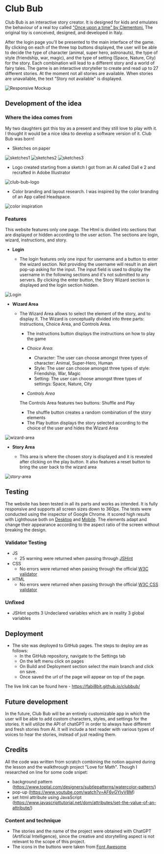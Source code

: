 # Club Bub

Club Bub is an interactive story creator. It is designed for kids and emulates the behaviour of a real toy called ["Once upon a time" by Clementoni.](https://en.clementoni.com/collections/the-best-loved/products/once-upon-a-time) The original toy is conceived, designed, and developed in Italy.

After the login page you'll be presented to the main interface of the game. By clicking on each of the three top buttons displayed, the user will be able to decide the type of character (animal, super hero, astronauts), the type of style (friendship, war, magic), and the type of setting (Space, Nature, City) for the story. Each combination will lead to a different story and a world of fairy tales. The game is an interactive storyteller to create and read up to 27 different stories. At the moment not all stories are available. When stories are unavailable, the text "Story not available" is displayed.

![Responsive Mockup](readme_assets/readme_imgs/club-bub_responsive.webp)




## Development of the idea

### Where the idea comes from

My two daughters got this toy as a present and they still love to play with it. I thought it would be a nice idea to develop a software version of it. Club Bub was born!

- Sketches on paper

![sketches1](readme_assets/readme_imgs/button-functionality-sketch.webp)
![sketches2](readme_assets/readme_imgs/wire-sketch-clubbub.webp)
![sketches3](readme_assets/readme_imgs/sketch_functions.webp)

- Logo created starting from a sketch I got from an AI called Dall e 2 and recrafted in Adobe Illustrator

![club-bub-logo](readme_assets/readme_imgs/clubbub-logo-ext.webp)

- Color branding and layout research. I was inspired by the color branding of an App called Headspace.

![color inspiration](readme_assets/readme_imgs/hs_app_scshot.webp)




### Features

This website features only one page. The Html is divided into sections that are displayed or hidden according to the user action. The sections are login, wizard, instructions, and story.

- __Login__

  - The login features only one input for username and a button to enter the wizard section. Not providing the username will result in an alert pop-up asking for the input. The input field is used to display the username in the following sections and it's not submitted to any servers. By clicking the enter button, the Story Wizard section is displayed and the login section hidden.
 
![Login](readme_assets/readme_imgs/mobile_login_ss.webp)

- __Wizard Area__

  - The Wizard Area allows to select the element of the story, and to display it. The Wizard is conceptually divided into three parts: Instructions, Choice Area, and Controls Area. 

    - The instructions button displays the instructions on how to play the game

    - _Choice Area_:

      - Character: The user can choose amongst three types of character: Animal, Super-Hero, Human
      - Style: The user can choose amongst three types of style: Friendship, War, Magic
      - Setting: The user can choose amongst three types of settings: Space, Nature, City

    - _Controls Area_

    The Controls Area features two buttons: Shuffle and Play
      - The shuffle button creates a random combination of the story elements
      - The Play button displays the story selected according to the choice of the user and hides the Wizard Area

![wizard-area](readme_assets/readme_imgs/mobile-wizard-ss.webp)



- __Story Area__

  - This area is where the chosen story is displayed and it is revealed after clicking on the play button. It also features a reset button to bring the user back to the wizard area

![story-area](readme_assets/readme_imgs/mobile-story-display.webp)




## Testing 

The website has been tested in all its parts and works as intended. It is fully responsive and supports all screen sizes down to 360px. The tests were conducted using the inspector of Google Chrome. It scored high results with Lighthouse both on [Desktop](readme_assets/readme_imgs/lighthouse_desktop.webp) and [Mobile](readme_assets/readme_imgs/lighthouse_mobile.webp).
The elements adapt and change their appearance according to the aspect ratio of the screen without breaking the design.




### Validator Testing 

- JS
  - 25 warning were returned when passing through [JSHint](readme_assets/JSHint_warnings.md)
- CSS
  - No errors were returned when passing through the official [W3C validator](readme_assets/test_screenshots/club-bub_w3cJigSaw.png)
- HTML
  - No errors were returned when passing through the official [W3C CSS validator](readme_assets/test_screenshots/club-bub_w3cvalidator.png)

### Unfixed

- JSHint spotts 3 Undeclared variables which are in reality 3 global variables





## Deployment

- The site was deployed to GitHub pages. The steps to deploy are as follows: 
  - In the GitHub repository, navigate to the Settings tab 
  - On the left menu click on pages
  - On Build and Deployment section select the main branch and click on save.
  - Once saved the url of the page will appear on top of the page. 

The live link can be found here - https://fabi8bit.github.io/clubbub/



## Future development
In the future, Club Bub will be an entirely customizable app in which the user will be able to add custom characters, styles, and settings for the stories. It will utilize the API of chatGPT in order to always have different and fresh stories from AI. It will include a text reader with various types of voices to hear the stories, instead of just reading them.

## Credits 

All the code was written from scratch combining the notion aquired during the lesson and the walkthrough project "Love for Math". Though I researched on line for some code snipet:
- background pattern (https://www.toptal.com/designers/subtlepatterns/watercolor-pattern/)
- pop-up (https://www.youtube.com/watch?v=AF6vGYIyV8M)
- set html attribute using JavaScript (https://www.javascripttutorial.net/dom/attributes/set-the-value-of-an-attribute/)



### Content and technique

- The stories and the name of the project were obtained with ChatGPT (Artificial Intelligence), since the creative and storytelling aspect is not relevant to the scope of this project.
- The icons in the buttons were taken from [Font Awesome](https://fontawesome.com/)
